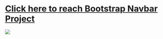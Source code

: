 # [Click here to reach Bootstrap Navbar Project ](https://musatirgithub.github.io/BootstrapNavbar/)
![](https://musatirgithub.github.io/BootstrapNavbar/BootstrapNavbar.gif)
